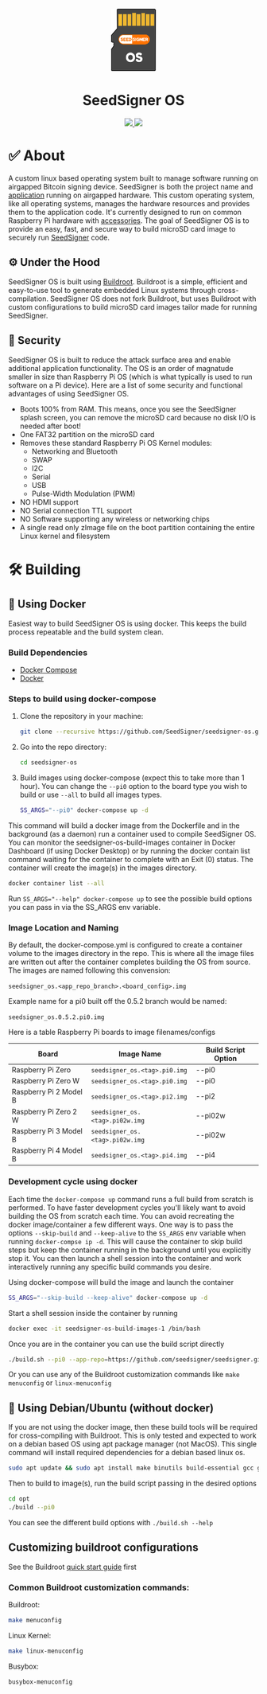 <p align="center">
  <a href="https://seedsigner.com/">
    <img alt="Gitea" src="docs/img/logo.png" width="90"/>
  </a>
</p>
<h1 align="center">SeedSigner OS</h1>

<p align="center">
  <a href="https://opensource.org/licenses/MIT" title="License: MIT">
    <img src="https://img.shields.io/badge/License-MIT-blue.svg">
  </a>
  <a href="" title="Twitter">
  <img src="https://img.shields.io/twitter/follow/seedsigner?style=social">
  </a>
</p>


# ✅ About

A custom linux based operating system built to manage software running on airgapped Bitcoin signing device. SeedSigner is both the project name and [application](http://github.com/SeedSigner/seedsigner/) running on airgapped hardware. This custom operating system, like all operating systems, manages the hardware resources and provides them to the application code. It's currently designed to run on common Raspberry Pi hardware with [accessories](https://github.com/SeedSigner/seedsigner/#shopping-list). The goal of SeedSigner OS is to provide an easy, fast, and secure way to build microSD card image to securely run [SeedSigner](https://seedsigner.com) code.


## ⚙️ Under the Hood

SeedSigner OS is built using [Buildroot](https://www.buildroot.org). Buildroot is a simple, efficient and easy-to-use tool to generate embedded Linux systems through cross-compilation. SeedSigner OS does not fork Buildroot, but uses Buildroot with custom configurations to build microSD card images tailor made for running SeedSigner.


## 🛂 Security

SeedSigner OS is built to reduce the attack surface area and enable additional application functionality. The OS is an order of magnatude smaller in size than Raspberry Pi OS (which is what typically is used to run software on a Pi device). Here are a list of some security and functional advantages of using SeedSigner OS.

- Boots 100% from RAM. This means, once you see the SeedSigner splash screen, you can remove the microSD card because no disk I/O is needed after boot!
- One FAT32 partition on the microSD card
- Removes these standard Raspberry Pi OS Kernel modules:
   - Networking and Bluetooth
   - SWAP
   - I2C
   - Serial
   - USB
   - Pulse-Width Modulation (PWM)
- NO HDMI support
- NO Serial connection TTL support
- NO Software supporting any wireless or networking chips
- A single read only zImage file on the boot partition containing the entire Linux kernel and filesystem


# 🛠 Building

## 🐳 Using Docker

Easiest way to build SeedSigner OS is using docker. This keeps the build process repeatable and the build system clean.

### Build Dependencies

* [Docker Compose](https://docs.docker.com/compose/install/)
* [Docker](https://docs.docker.com/get-docker/)

### Steps to build using docker-compose

1. Clone the repository in your machine:
   ```bash
   git clone --recursive https://github.com/SeedSigner/seedsigner-os.git
   ```
2. Go into the repo directory:
   ```bash
   cd seedsigner-os
   ```
3. Build images using docker-compose (expect this to take more than 1 hour). You can change the `--pi0` option to the board type you wish to build or use `--all` to build all images types.
   ```bash
   SS_ARGS="--pi0" docker-compose up -d
   ```

This command will build a docker image from the Dockerfile and in the background (as a daemon) run a container used to compile SeedSigner OS. You can monitor the seedsigner-os-build-images container in Docker Dashboard (if using Docker Desktop) or by running the docker contain list command waiting for the container to complete with an Exit (0) status. The container will create the image(s) in the images directory.

  ```bash
  docker container list --all
  ```

Run ```SS_ARGS="--help" docker-compose up``` to see the possible build options you can pass in via the SS_ARGS env variable.

### Image Location and Naming

By default, the docker-compose.yml is configured to create a container volume to the images directory in the repo. This is where all the image files are written out after the container completes building the OS from source. The images are named following this convension:

`seedsigner_os.<app_repo_branch>.<board_config>.img`

Example name for a pi0 built off the 0.5.2 branch would be named:

`seedsigner_os.0.5.2.pi0.img`

Here is a table Raspberry Pi boards to image filenames/configs

| Board                 | Image Name                        | Build Script Option |
| --------------------- | --------------------------------- | ------------------- |
|Raspberry Pi Zero      |`seedsigner_os.<tag>.pi0.img`      | --pi0               |
|Raspberry Pi Zero W    |`seedsigner_os.<tag>.pi0.img`      | --pi0               |
|Raspberry Pi 2 Model B |`seedsigner_os.<tag>.pi2.img`      | --pi2               |
|Raspberry Pi Zero 2 W  |`seedsigner_os.<tag>.pi02w.img`    | --pi02w             |
|Raspberry Pi 3 Model B |`seedsigner_os.<tag>.pi02w.img`    | --pi02w             |
|Raspberry Pi 4 Model B |`seedsigner_os.<tag>.pi4.img`      | --pi4               |

### Development cycle using docker

Each time the `docker-compose up` command runs a full build from scratch is performed. To have faster development cycles you'll likely want to avoid building the OS from scratch each time. You can avoid recreating the docker image/container a few different ways. One way is to pass the options `--skip-build` and `--keep-alive` to the `SS_ARGS` env variable when running `docker-compse ip -d`. This will cause the container to skip build steps but keep the container running in the background until you explicitly stop it. You can then launch a shell session into the container and work interactively running any specific build commands you desire.

Using docker-compose will build the image and launch the container
```bash
SS_ARGS="--skip-build --keep-alive" docker-compose up -d
```

Start a shell session inside the container by running
```bash
docker exec -it seedsigner-os-build-images-1 /bin/bash
```

Once you are in the container you can use the build script directly
```bash
./build.sh --pi0 --app-repo=https://github.com/seedsigner/seedsigner.git --app-branch=dev --no-clean
```

Or you can use any of the Buildroot customization commands like `make menuconfig` or `linux-menuconfig` 

## 📑 Using Debian/Ubuntu (without docker)

If you are not using the docker image, then these build tools will be required for cross-compiling with Buildroot. This is only tested and expected to work on a debian based OS using apt package manager (not MacOS). This single command will install required dependencies for a debian based linux os.

```bash
sudo apt update && sudo apt install make binutils build-essential gcc g++ patch gzip bzip2 perl tar cpio unzip rsync file bc libssl-dev
```

Then to build to image(s), run the build script passing in the desired options

```bash
cd opt
./build --pi0
```

You can see the different build options with `./build.sh --help`

## Customizing buildroot configurations

See the Buildroot [quick start guide](https://www.buildroot.org/downloads/manual/manual.html#_buildroot_quick_start) first

### Common Buildroot customization commands:

Buildroot:
```bash
make menuconfig
```

Linux Kernel:
```bash
make linux-menuconfig
```

Busybox:
```bash
busybox-menuconfig
```
